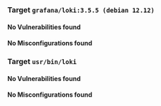 
### Target `grafana/loki:3.5.5 (debian 12.12)`
#### No Vulnerabilities found
#### No Misconfigurations found
### Target `usr/bin/loki`
#### No Vulnerabilities found
#### No Misconfigurations found
